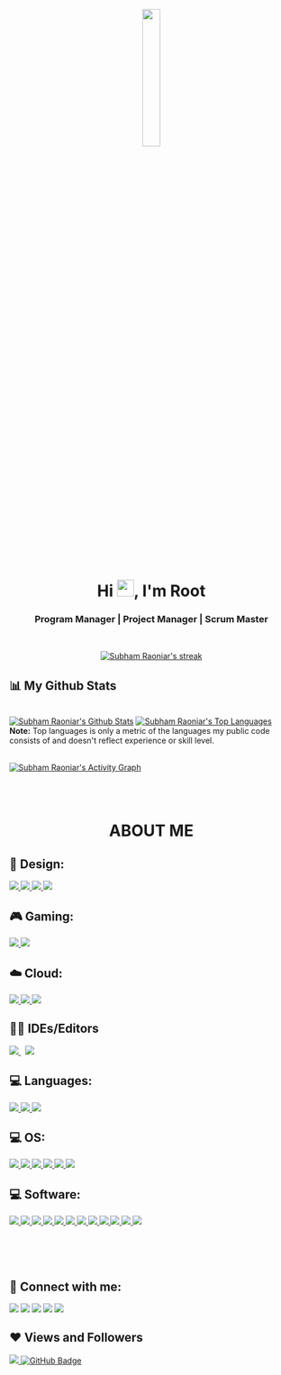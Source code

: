 <a href="#"><p align="center"><img width="25%" height="auto" src="https://user-images.githubusercontent.com/59831438/164355796-def49a47-3eca-4284-9c10-325696f5700b.png" height="175px"/></p></a>

<h1 align="center">Hi <img src="https://raw.githubusercontent.com/MartinHeinz/MartinHeinz/master/wave.gif" width="30px">, I'm Root</h1>
<h3 align="center">Program Manager | Project Manager | Scrum Master</h3>


<!-- [![React Badge](https://img.shields.io/badge/-React-61DBFB?style=for-the-badge&labelColor=black&logo=react&logoColor=61DBFB)](#)  [![Javascript Badge](https://img.shields.io/badge/-Javascript-F0DB4F?style=for-the-badge&labelColor=black&logo=javascript&logoColor=F0DB4F)](#) [![Typescript Badge](https://img.shields.io/badge/-Typescript-007acc?style=for-the-badge&labelColor=black&logo=typescript&logoColor=007acc)](#) [![Nodejs Badge](https://img.shields.io/badge/-Nodejs-3C873A?style=for-the-badge&labelColor=black&logo=node.js&logoColor=3C873A)](#) [![GraphQL Badge](https://img.shields.io/badge/-GraphQl-e535ab?style=for-the-badge&labelColor=black&logo=node.js&logoColor=e535ab)](#) -->
<br/>

<p align="center">
    <a href="https://github.com/SubhamRaoniar28/github-readme-streak-stats">
        <img title="🔥 Get streak stats for your profile at git.io/streak-stats" alt="Subham Raoniar's streak" src="https://github-readme-streak-stats.herokuapp.com/?user=rootwrangler&theme=black-ice&hide_border=true&stroke=0000&background=060A0CD0"/>
    </a>
</p>

## 📊 My Github Stats

  <br/>
    <a href="https://github.com/SubhamRaoniar28/github-readme-stats"><img alt="Subham Raoniar's Github Stats" src="https://github-readme-stats.vercel.app/api?username=rootwrangler&show_icons=true&count_private=true&theme=react&hide_border=true&bg_color=0D1117" /></a>
  <a href="https://github.com/SubhamRaoniar28/github-readme-stats"><img alt="Subham Raoniar's Top Languages" src="https://github-readme-stats.vercel.app/api/top-langs/?username=rootwrangler&langs_count=8&count_private=true&layout=compact&theme=react&hide_border=true&bg_color=0D1117" /></a>
  <br/>
  <b>Note:</b> Top languages is only a metric of the languages my public code consists of and doesn't reflect experience or skill level.


<br/>
<br/>

<a href="https://github.com/SubhamRaoniar28/github-readme-activity-graph"><img alt="Subham Raoniar's Activity Graph" src="https://activity-graph.herokuapp.com/graph?username=rootwrangler&bg_color=0D1117&color=5BCDEC&line=5BCDEC&point=FFFFFF&hide_border=true" /></a>

<br/>
<br/>

<h1 align=center>ABOUT ME</h1>

## 🎨 Design:

<p align="left"> 
    <a href="https://www.adobe.com" target="_blank"> <img src="https://img.icons8.com/color/48/000000/adobe-illustrator--v1.png"/> </a>
    <a href="https://www.adobe.com" target="_blank"> <img src="https://img.icons8.com/color/48/000000/adobe-indesign--v1.png"/> </a>
    <a href="https://www.adobe.com" target="_blank"> <img src="https://img.icons8.com/color/48/000000/adobe-photoshop--v1.png"/> </a> 
   <a href="https://www.canva.com" target="_blank"> <img src="https://img.icons8.com/plasticine/48/000000/canva.png"/></a> 
</p>

## 🎮 Gaming:
<p align="left">
    <a href="https://www.nintendo.com/store/hardware/systems/?cid=A1000-01:ch=pdpd&gclid=Cj0KCQjw3v6SBhCsARIsACyrRAlyGFecQqTZdx80Nttrj3ZrAA7qRQwMuhIgrtPAxGnUwgBMMgNT4voaAn3IEALw_wcB" target="_blank"> <img src="https://img.icons8.com/color/48/000000/nintendo-switch-logo.png"/> </a> 
    <a href="https://www.playstation.com/en-us/" target="_blank"> <img src="https://img.icons8.com/fluency/48/000000/play-station--v1.png"/></a>
</p>

## ☁️ Cloud:
<p align="left">
    <a href="https://aws.amazon.com/" target="_blank"> <img src="https://img.icons8.com/color/48/000000/amazon-web-services.png"/> </a> 
    <a href="https://azure.microsoft.com/en-us/" target="_blank"> <img src="https://img.icons8.com/fluency/48/000000/azure-1.png"/> </a> 
    <a style="padding-right:8px;" href="https://www.vmware.com/cross-cloud-services.html?src=ps_61bc580dbccb8&cid=7012H000001lH4G&gclid=Cj0KCQjw3v6SBhCsARIsACyrRAmxu0rUi9jgwunVpYzXMwhFCZAP0ROQt-lYwP13TqpJBQq4EF2osg4aAt19EALw_wcB&gclsrc=aw.ds" target="_blank"> <img src="https://img.icons8.com/color/48/000000/vmware.png"/> </a> 
</p>

## ✍🏾 IDEs/Editors
<p align="left">
    <a style="padding-right:8px;" href="https://code.visualstudio.com/" target="_blank"> <img src="https://img.icons8.com/color/48/000000/visual-studio-code-2019.png"/> </a>
    <a href="https://visualstudio.microsoft.com/downloads/" target="_blank"> <img src="https://img.icons8.com/color/48/000000/visual-studio--v2.png"/> </a> 
</p>

## 💻 Languages:
<p align="left">
    <a href="https://www.w3schools.com/c/index.php" target="_blank"> <img src="https://img.icons8.com/color/48/000000/c-programming.png"/> </a> 
    <a href="https://www.w3schools.com/css/default.asp" target="_blank"> <img src="https://img.icons8.com/color/48/000000/css3.png"/> </a>   
    <a href="https://www.w3schools.com/html/" target="_blank"> <img src="https://img.icons8.com/color/48/000000/html-5--v1.png"/> </a> 
</p>

## 💻 OS:
<p align="left">
    <a href="https://www.google.com/chromebook/chrome-os/" target="_blank"> <img src="https://img.icons8.com/color/48/000000/chrome--v1.png"/> </a> 
    <a href="https://www.kali.org/get-kali/" target="_blank"> <img src="https://img.icons8.com/color/48/000000/kali-linux.png"/> </a>
    <a href="https://www.linux.org/pages/download/" target="_blank"> <img src="https://img.icons8.com/color/48/000000/linux--v1.png"/> </a>
    <a href="https://linuxmint.com/" target="_blank"> <img src="https://img.icons8.com/color/48/000000/linux-mint.png"/> </a>
    <a href="https://www.apple.com/?afid=p238%7CseIEs444j-dc_mtid_1870765e38482_pcrid_592988481760_pgrid_13945964887_pntwk_g_pchan__pexid__&cid=aos-us-kwgo-brand-apple--slid---product-" target="_blank"> <img src="https://img.icons8.com/color/48/000000/mac-logo.png"/> </a> 
    <a href="https://www.microsoft.com/en-us/windows?r=1" target="_blank"> <img src="https://img.icons8.com/color/48/000000/windows-logo.png"/> </a>
</p>

## 💻 Software:

<p align="left">
<a href="https://asana.com/?noredirect" target="_blank"> 
<img src="https://img.icons8.com/external-tal-revivo-color-tal-revivo/48/000000/external-asana-a-web-and-mobile-application-designed-to-help-teams-organize-track-and-manage-their-work-logo-color-tal-revivo.png"/> </a>
    <a href="https://www.atlassian.com/software/confluence" target="_blank"> 
    <img src="https://img.icons8.com/color/48/000000/confluence--v2.png"/> </a>
    <a href="https://www.atlassian.com/software/jira" target="_blank">
    <img src="https://img.icons8.com/color/48/000000/jira.png"/>
 </a>
    <a href="https://www.microsoft.com/en-us/" target="_blank"> 
<img src="https://img.icons8.com/color/48/000000/microsoft.png"/> </a>
    <a href="https://www.microsoft.com/en-us/microsoft-365" target="_blank">
<img src="https://img.icons8.com/color/48/000000/microsoft-access-2019.png"/> </a>
        <a href="https://www.microsoft.com/en-us/microsoft-365" target="_blank">
<img src="https://img.icons8.com/color/48/000000/ms-excel.png"/> </a>
    <a href="https://www.microsoft.com/en-us/microsoft-365" target="_blank"> <img src="https://img.icons8.com/fluency/48/000000/microsoft-powerpoint-2019.png"/> </a>
<a href="https://www.microsoft.com/en-us/microsoft-365/project/project-management-software" target="_blank"> <img src="https://img.icons8.com/fluency/48/000000/microsoft-project-2019.png"/> </a>
    <a href="https://www.microsoft.com/en-us/" target="_blank">
<img src="https://img.icons8.com/color/48/000000/ms-share-point.png"/> </a>
    <a href="https://www.microsoft.com/en-us/microsoft-365/visio/microsoft-visio-plans-and-pricing-compare-visio-options?=&ef_id=Cj0KCQjw3v6SBhCsARIsACyrRAkoK7RJ05_Gf7316cbjlo5eF5CrU6j0zhW2S9Qk6MxgzBLN9DSdRzIaApl5EALw_wcB%3aG%3as&OCID=AID2200004_SEM_Cj0KCQjw3v6SBhCsARIsACyrRAkoK7RJ05_Gf7316cbjlo5eF5CrU6j0zhW2S9Qk6MxgzBLN9DSdRzIaApl5EALw_wcB%3aG%3as&lnkd=Google_O365SMB_Brand&gclid=Cj0KCQjw3v6SBhCsARIsACyrRAkoK7RJ05_Gf7316cbjlo5eF5CrU6j0zhW2S9Qk6MxgzBLN9DSdRzIaApl5EALw_wcB&activetab=tabs%3aprimaryr1" target="_blank">
<img src="https://img.icons8.com/color/48/000000/microsoft-visio.png"/> </a>
    <a href="https://www.microsoft.com/en-us/microsoft-365" target="_blank"> <img src="https://img.icons8.com/color/48/000000/ms-word.png"/> </a>
<a href="https://trello.com/?&aceid=&adposition=&adgroup=105703214328&campaign=9843285532&creative=437184392320&device=c&keyword=trello&matchtype=e&network=g&placement=&ds_kids=p53016490704&ds_e=GOOGLE&ds_eid=700000001557344&ds_e1=GOOGLE&gclid=Cj0KCQjw3v6SBhCsARIsACyrRAlfRo5AjNELsDEtrSCwe2FunWK-bXGoVNM2c4Tnj_Ym8JtihzcW-38aAr2VEALw_wcB&gclsrc=aw.ds" target="_blank"> 
<img src="https://img.icons8.com/color/48/000000/trello.png"/> </a>
</p>
</br></br></br>



## 📱 Connect with me:
<p align="left">

<a href = "https://discord.gg/3BktwAcw"><img src="https://img.icons8.com/color/48/000000/discord--v2.png"/></a>
<a href = "https://www.instagram.com/hellopeace.me/"><img src="https://img.icons8.com/fluent/48/000000/instagram-new.png"/></a>
<a href = "https://linkedin.com/in/arndrea-dampier"><img src="https://img.icons8.com/fluent/48/000000/linkedin.png"/></a>
<a href = "https://www.twitch.tv/root_wrangler"><img src="https://img.icons8.com/color/48/000000/twitch--v1.png"/></a>
<a href = "https://twitter.com/hellopeacedotme"><img src="https://img.icons8.com/fluent/48/000000/twitter.png"/></a>

</p>

## ❤ Views and Followers
<a href="https://github.com/Meghna-DAS/github-profile-views-counter">
    <img src="https://komarev.com/ghpvc/?username=rootwrangler">
</a>
<a href="https://github.com/SubhamRaoniar28?tab=followers"><img src="https://img.shields.io/github/followers/rootwrangler?label=Followers&style=social" alt="GitHub Badge"></a>
